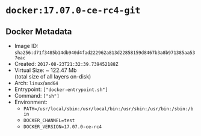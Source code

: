 # `docker:17.07.0-ce-rc4-git`

## Docker Metadata

- Image ID: `sha256:d71f3485b14db940d4fad222962a813d22858159d8467b3a8b971385aa537eac`
- Created: `2017-08-23T21:32:39.739452188Z`
- Virtual Size: ~ 122.47 Mb  
  (total size of all layers on-disk)
- Arch: `linux`/`amd64`
- Entrypoint: `["docker-entrypoint.sh"]`
- Command: `["sh"]`
- Environment:
  - `PATH=/usr/local/sbin:/usr/local/bin:/usr/sbin:/usr/bin:/sbin:/bin`
  - `DOCKER_CHANNEL=test`
  - `DOCKER_VERSION=17.07.0-ce-rc4`
